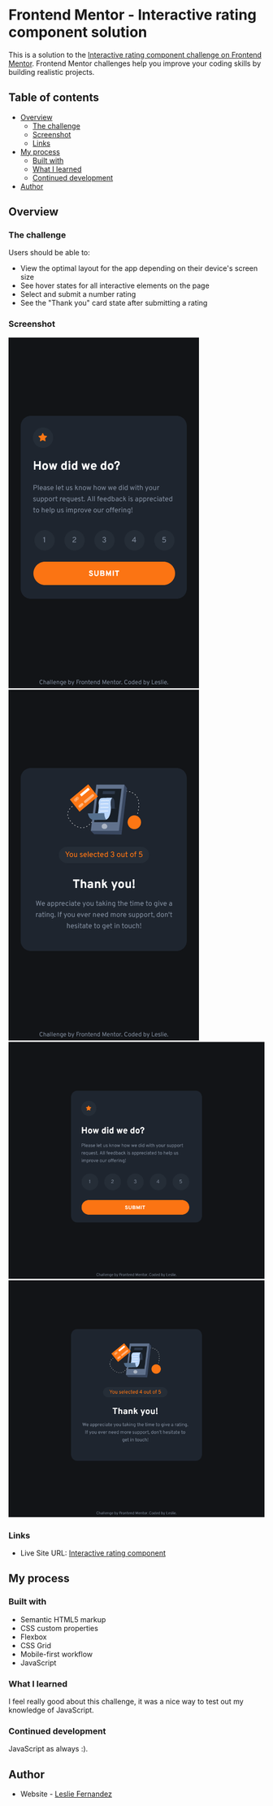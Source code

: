 # Frontend Mentor - Interactive rating component solution

This is a solution to the [Interactive rating component challenge on Frontend Mentor](https://www.frontendmentor.io/challenges/interactive-rating-component-koxpeBUmI). Frontend Mentor challenges help you improve your coding skills by building realistic projects. 

## Table of contents

- [Overview](#overview)
  - [The challenge](#the-challenge)
  - [Screenshot](#screenshot)
  - [Links](#links)
- [My process](#my-process)
  - [Built with](#built-with)
  - [What I learned](#what-i-learned)
  - [Continued development](#continued-development)
- [Author](#author)

## Overview

### The challenge

Users should be able to:

- View the optimal layout for the app depending on their device's screen size
- See hover states for all interactive elements on the page
- Select and submit a number rating
- See the "Thank you" card state after submitting a rating

### Screenshot

![](./assets/design/mobile-solution.png)
![](./assets/design/mobile2-solution.png)
![](./assets/design/desktop-solution.png)
![](./assets/design/desktop2-solution.png)

### Links

- Live Site URL: [Interactive rating component](https://leslief10.github.io/interactive-rating-component/)

## My process

### Built with

- Semantic HTML5 markup
- CSS custom properties
- Flexbox
- CSS Grid
- Mobile-first workflow
- JavaScript

### What I learned

I feel really good about this challenge, it was a nice way to test out my knowledge of JavaScript. 

### Continued development

JavaScript as always :).

## Author

- Website - [Leslie Fernandez](https://github.com/leslief10)